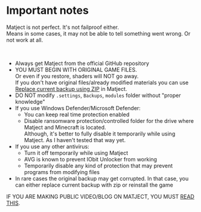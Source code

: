 # Important notes

Matject is not perfect. It's not failproof either.  
Means in some cases, it may not be able to tell something went wrong. Or not work at all.  

<br>

- Always get Matject from the official GitHub repository
- YOU MUST BEGIN WITH ORIGINAL GAME FILES.  
Or even if you restore, shaders will NOT go away.  
If you don't have original files/already modified materials you can use [Replace current backup using ZIP](/docs/replace-current-backup-using-zip) in Matject.
- DO NOT modify `.settings`, `Backups`, `modules` folder without "proper knowledge"
- If you use Windows Defender/Microsoft Defender:
    * You can keep real time protection enabled
    * Disable ransomware protection/controlled folder for the drive where Matject and Minecraft is located.  
    Although, it's better to fully disable it temporarily while using Matject. As I haven't tested that way yet.
- If you use any other antivirus:
    - Turn it off temporarily while using Matject
    - AVG is known to prevent IObit Unlocker from working
    - Temporarily disable any kind of protection that may prevent programs from modifying files
- In rare cases the original backup may get corrupted. In that case, you can either replace current backup with zip or reinstall the game  

IF YOU ARE MAKING PUBLIC VIDEO/BLOG ON MATJECT, YOU MUST [READ THIS](/docs/note-for-creators).